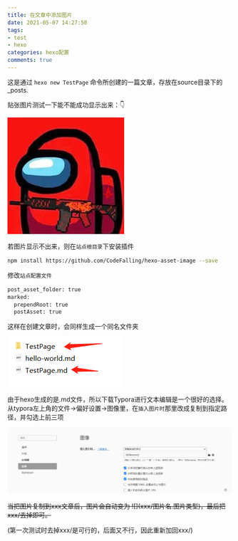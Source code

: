 ```yaml
---
title: 在文章中添加图片
date: 2021-05-07 14:27:50
tags: 
- test
- hexo
categories: hexo配置
comments: true
---
```


这是通过 `hexo new TestPage` 命令所创建的一篇文章，存放在source目录下的_posts.

贴张图片测试一下能不能成功显示出来：👇

![测试图片](TestPage/微信图片_20201108102123.jpg)

<!--more-->

若图片显示不出来，则在`站点根目录`下安装插件

```bash
npm install https://github.com/CodeFalling/hexo-asset-image --save
```

修改`站点配置文件`

```bash
post_asset_folder: true
marked:
  prependRoot: true
  postAsset: true
```

这样在创建文章时，会同样生成一个同名文件夹

![实例](TestPage/image-20210507150008908.png)

由于hexo生成的是.md文件，所以下载Typora进行文本编辑是一个很好的选择。从typora左上角的文件->偏好设置->图像里，在`插入图片时`那里改成复制到指定路径，并勾选上前三项

![image-20210507150259312](TestPage/image-20210507150259312.png)

~~当把图片复制到xxx文章后，图片会自动变为  \!\[](xxx/图片名.图片类型)，最后把xxx/去掉即可。~~

(第一次测试时去掉xxx/是可行的，后面又不行，因此重新加回xxx/)